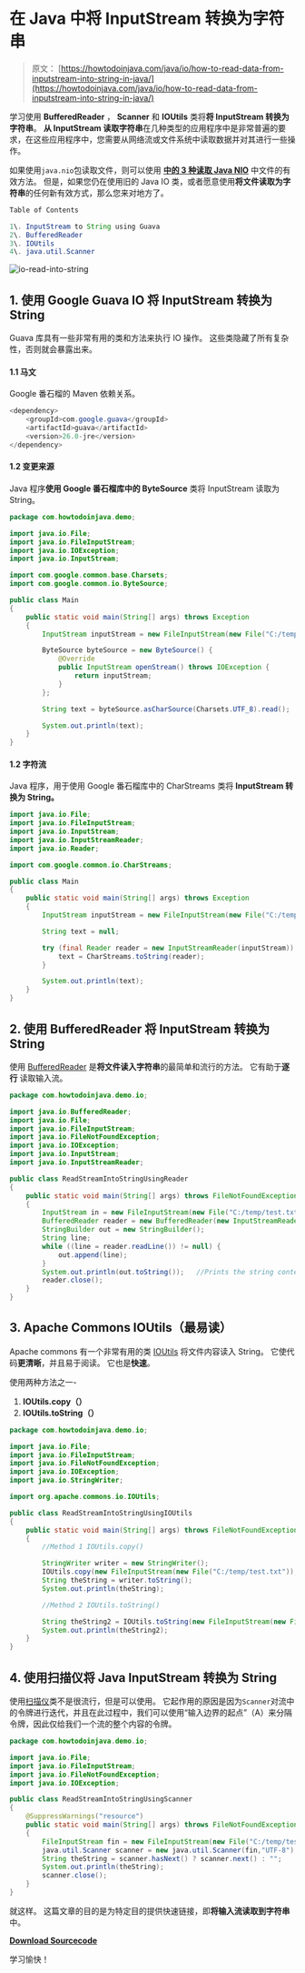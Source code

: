 # 在 Java 中将 InputStream 转换为字符串

> 原文： [https://howtodoinjava.com/java/io/how-to-read-data-from-inputstream-into-string-in-java/](https://howtodoinjava.com/java/io/how-to-read-data-from-inputstream-into-string-in-java/)

学习使用 **BufferedReader** ， **Scanner** 和 **IOUtils** 类将**将 InputStream 转换为字符串**。 **从 InputStream 读取字符串**在几种类型的应用程序中是非常普遍的要求，在这些应用程序中，您需要从网络流或文件系统中读取数据并对其进行一些操作。

如果使用`java.nio`包读取文件，则可以使用 [**中的 3 种读取 Java NIO**](//howtodoinjava.com/java-7/nio/3-ways-to-read-files-using-java-nio/ "3 ways to read files using Java NIO") 中文件的有效方法。 但是，如果您仍在使用旧的 Java IO 类，或者愿意使用**将文件读取为字符串**的任何新有效方式，那么您来对地方了。

```java
Table of Contents

1\. InputStream to String using Guava
2\. BufferedReader
3\. IOUtils
4\. java.util.Scanner

```

![io-read-into-string](img/85863d8a10e84323baebde755b8c8055.png)

## 1\. 使用 Google Guava IO 将 InputStream 转换为 String

Guava 库具有一些非常有用的类和方法来执行 IO 操作。 这些类隐藏了所有复杂性，否则就会暴露出来。

#### 1.1 马文

Google 番石榴的 Maven 依赖关系。

```java
<dependency>
	<groupId>com.google.guava</groupId>
	<artifactId>guava</artifactId>
	<version>26.0-jre</version>
</dependency>

```

#### 1.2 变更来源

Java 程序**使用 Google 番石榴库中的 ByteSource** 类将 InputStream 读取为 String。

```java
package com.howtodoinjava.demo;

import java.io.File;
import java.io.FileInputStream;
import java.io.IOException;
import java.io.InputStream;

import com.google.common.base.Charsets;
import com.google.common.io.ByteSource;

public class Main 
{
    public static void main(String[] args) throws Exception
    {
        InputStream inputStream = new FileInputStream(new File("C:/temp/test.txt"));

        ByteSource byteSource = new ByteSource() {
            @Override
            public InputStream openStream() throws IOException {
                return inputStream;
            }
        };

        String text = byteSource.asCharSource(Charsets.UTF_8).read();

        System.out.println(text);
    }
}

```

#### 1.2 字符流

Java 程序，用于使用 Google 番石榴库中的 CharStreams 类将 **InputStream 转换为 String。**

```java
import java.io.File;
import java.io.FileInputStream;
import java.io.InputStream;
import java.io.InputStreamReader;
import java.io.Reader;

import com.google.common.io.CharStreams;

public class Main 
{
    public static void main(String[] args) throws Exception
    {
        InputStream inputStream = new FileInputStream(new File("C:/temp/test.txt"));

        String text = null;

        try (final Reader reader = new InputStreamReader(inputStream)) {
            text = CharStreams.toString(reader);
        }

        System.out.println(text);
    }
}

```

## 2\. 使用 BufferedReader 将 InputStream 转换为 String

使用 [BufferedReader](https://docs.oracle.com/javase/8/docs/api/java/io/BufferedReader.html) 是**将文件读入字符串**的最简单和流行的方法。 它有助于**逐行** 读取输入流。

```java
package com.howtodoinjava.demo.io;

import java.io.BufferedReader;
import java.io.File;
import java.io.FileInputStream;
import java.io.FileNotFoundException;
import java.io.IOException;
import java.io.InputStream;
import java.io.InputStreamReader;

public class ReadStreamIntoStringUsingReader
{
	public static void main(String[] args) throws FileNotFoundException, IOException 
	{
		InputStream in = new FileInputStream(new File("C:/temp/test.txt"));
		BufferedReader reader = new BufferedReader(new InputStreamReader(in));
	    StringBuilder out = new StringBuilder();
	    String line;
	    while ((line = reader.readLine()) != null) {
	        out.append(line);
	    }
	    System.out.println(out.toString());   //Prints the string content read from input stream
	    reader.close();
	}
}

```

## 3\. Apache Commons IOUtils（最易读）

Apache commons 有一个非常有用的类 [IOUtils](https://commons.apache.org/proper/commons-io/javadocs/api-2.5/org/apache/commons/io/IOUtils.html) 将文件内容读入 String。 它使代码**更清晰**，并且易于阅读。 它也是**快速**。

使用两种方法之一-

1.  **IOUtils.copy（）**
2.  **IOUtils.toString（）**

```java
package com.howtodoinjava.demo.io;

import java.io.File;
import java.io.FileInputStream;
import java.io.FileNotFoundException;
import java.io.IOException;
import java.io.StringWriter;

import org.apache.commons.io.IOUtils;

public class ReadStreamIntoStringUsingIOUtils
{
	public static void main(String[] args) throws FileNotFoundException, IOException 
	{
		//Method 1 IOUtils.copy()

		StringWriter writer = new StringWriter();
		IOUtils.copy(new FileInputStream(new File("C:/temp/test.txt")), writer, "UTF-8");
		String theString = writer.toString();
		System.out.println(theString);

		//Method 2 IOUtils.toString()

		String theString2 = IOUtils.toString(new FileInputStream(new File("C:/temp/test.txt")), "UTF-8");
		System.out.println(theString2);
	}
}

```

## 4\. 使用扫描仪将 Java InputStream 转换为 String

使用[扫描仪](https://docs.oracle.com/javase/7/docs/api/java/util/Scanner.html)类不是​​很流行，但是可以使用。 它起作用的原因是因为`Scanner`对流中的令牌进行迭代，并且在此过程中，我们可以使用“输入边界的起点”（A）来分隔令牌，因此仅给我们一个流的整个内容的令牌。

```java
package com.howtodoinjava.demo.io;

import java.io.File;
import java.io.FileInputStream;
import java.io.FileNotFoundException;
import java.io.IOException;

public class ReadStreamIntoStringUsingScanner
{
	@SuppressWarnings("resource")
	public static void main(String[] args) throws FileNotFoundException, IOException 
	{
		FileInputStream fin = new FileInputStream(new File("C:/temp/test.txt"));
		java.util.Scanner scanner = new java.util.Scanner(fin,"UTF-8").useDelimiter("\A");
		String theString = scanner.hasNext() ? scanner.next() : "";
		System.out.println(theString);
		scanner.close();
	}
}

```

就这样。 这篇文章的目的是为特定目的提供快速链接，即**将输入流读取到字符串**中。

**[Download Sourcecode](https://docs.google.com/file/d/0B7yo2HclmjI4MjI3VlR5RkpTU0U/edit?usp=sharing)**

学习愉快！